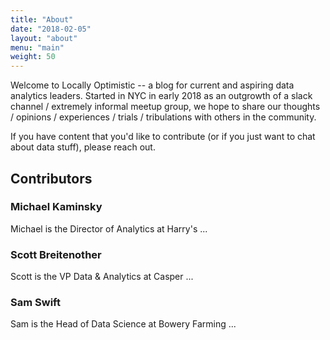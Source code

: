 ```yaml
---
title: "About"
date: "2018-02-05"
layout: "about"
menu: "main"
weight: 50
---
```


Welcome to Locally Optimistic -- a blog for current and aspiring data analytics leaders. Started in NYC in early 2018 as an outgrowth of a slack channel / extremely informal meetup group, we hope to share our thoughts / opinions / experiences / trials / tribulations with others in the community.

If you have content that you'd like to contribute (or if you just want to chat about data stuff), please reach out.

## Contributors

### Michael Kaminsky

Michael is the Director of Analytics at Harry's ... 

### Scott Breitenother

Scott is the VP Data & Analytics at Casper ... 

### Sam Swift

Sam is the Head of Data Science at Bowery Farming ... 
